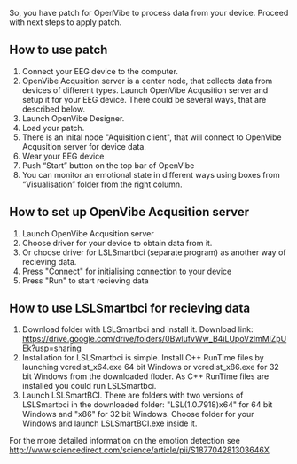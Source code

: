 So, you have patch for OpenVibe to process data from your device. Proceed with next steps to apply patch.

## How to use patch

1. Connect your EEG device to the computer.
1. OpenVibe Acqusition server is a center node, that collects data from devices of different types. Launch OpenVibe Acqusition server and setup it for your EEG device. There could be several ways, that are described below.
1. Launch OpenVibe Designer.
1. Load your patch.
1. There is an inital node "Aquisition client", that will connect to OpenVibe Acqusition server for device data.
1. Wear your EEG device
1. Push “Start” button on the top bar of OpenVibe
1. You can monitor an emotional state in different ways using boxes from “Visualisation” folder from the right column.

## How to set up OpenVibe Acqusition server

1. Launch OpenVibe Acqusition server
1. Choose driver for your device to obtain data from it.
1. Or choose driver for LSLSmartbci (separate program) as another way of recieving data.
1. Press "Connect" for initialising connection to your device
1. Press "Run" to start recieving data

## How to use LSLSmartbci for recieving data

1. Download folder with LSLSmartbci and install it. Download link: https://drive.google.com/drive/folders/0BwlufvWw_B4iLUpoVzlmMlZpUEk?usp=sharing
1. Installation for LSLSmartbci is simple. Install C++ RunTime files by launching vcredist_x64.exe 64 bit Windows or vcredist_x86.exe for 32 bit Windows from the downloaded floder. As C++ RunTime files are installed you could run LSLSmartbci.
1. Launch LSLSmartBCI. There are folders with two versions of LSLSmartbci in the downloaded folder: "LSL(1.0.7918)x64" for 64 bit Windows and "x86" for 32 bit Windows. Choose folder for your Windows and launch LSLSmartBCI.exe inside it.

For the more detailed information on the emotion detection see http://www.sciencedirect.com/science/article/pii/S187704281303646X 
